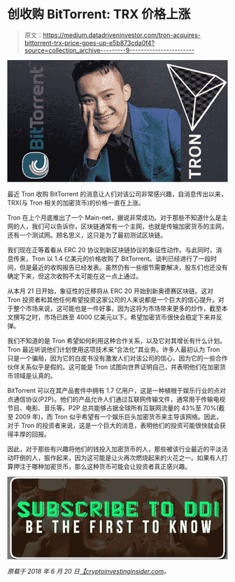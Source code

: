 # 创收购 BitTorrent: TRX 价格上涨

> 原文：<https://medium.datadriveninvestor.com/tron-acquires-bittorrent-trx-price-goes-up-e5b873cda0f4?source=collection_archive---------9----------------------->

![](img/35328180c301379d51f535b10758595b.png)

最近 Tron 收购 BitTorrent 的消息让人们对该公司非常感兴趣，自消息传出以来，TRX(与 Tron 相关的加密货币)的价格一直在上涨。

Tron 在上个月底推出了一个 Main-net，据说非常成功。对于那些不知道什么是主网的人，我们可以告诉你，区块链通常有一个主网，也就是传输加密货币的主网，还有一个测试网。顾名思义，这只是为了最初测试区块链。

我们现在正等着看从 ERC 20 协议到新区块链协议的象征性动作。与此同时，消息传来，Tron 以 1.4 亿美元的价格收购了 BitTorrent。谈判已经进行了一段时间，但是最近的收购报告已经发表。虽然仍有一些细节需要解决，股东们也还没有确定下来，但这次收购不太可能在这一点上通过。

从本月 21 日开始，象征性的迁移将从 ERC 20 开始到新奥德赛区块链。这对 Tron 投资者和其他任何希望投资这家公司的人来说都是一个巨大的信心提升。对于整个市场来说，这可能也是一件好事，因为这将为市场带来更多的炒作，截至本文撰写之时，市场已跌至 4000 亿美元以下。希望加密货币很快会稳定下来并反弹。

我们不知道的是 Tron 希望如何利用这种合作关系，以及它对其增长有什么计划。Tron 最近听说他们计划使用这项技术来“合法化”其业务。许多人最初认为 Tron 只是一个骗局，因为它的白皮书没有激发人们对该公司的信心，因为它的一些合作伙伴关系似乎是假的。这可能是 Tron 试图向世界证明自己，并表明他们在加密货币领域是认真的。

BitTorrent 可以在其产品套件中拥有 1.7 亿用户，这是一种植根于娱乐行业的点对点通信协议(P2P)。他们的产品允许人们通过互联网传输文件，通常用于传输电视节目、电影、音乐等。P2P 总共能够占据全球所有互联网流量的 43%至 70%(截至 2009 年)，而 Tron 似乎希望有一个娱乐巨头加密货币来主导该网络。因此，对于 Tron 的投资者来说，这是一个巨大的消息，表明他们的投资可能很快就会获得丰厚的回报。

因此，对于那些有兴趣将他们的钱投入加密货币的人，那些被该行业最近的平淡活动吓倒的人，振作起来，因为这可能是让火再次燃烧起来的火花之一。如果有人打算押注于哪种加密货币，那么这种货币可能会让投资者真正感兴趣。

[![](img/77a7e9c7cd800c68bee06b751e8aed70.png)](http://eepurl.com/dw5NFP)

*原载于 2018 年 6 月 20 日*[*【cryptoinvestinginsider.com*](https://cryptoinvestinginsider.com/blog/tron-acquires-bittorrent-trx-price-goes-up/)*。*